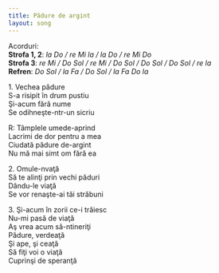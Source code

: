 ```yaml
---
title: Pădure de argint
layout: song
---
```


Acorduri:  
**Strofa 1, 2**: *la Do / re Mi la / la Do / re Mi Do*  
**Strofa 3**: *re Mi / Do Sol / re Mi / Do Sol / Do Sol / Do Sol / re la*  
**Refren**: *Do Sol / la Fa / Do Sol / la Fa Do la*  

1\. Vechea pădure  
S-a risipit în drum pustiu  
Şi-acum fără nume  
Se odihneşte-ntr-un sicriu  

R: Tâmplele umede-aprind  
Lacrimi de dor pentru a mea  
Ciudată pădure de-argint  
Nu mă mai simt om fără ea  

2\. Omule-nvaţă  
Să te alinţi prin vechi păduri  
Dându-le viaţă  
Se vor renaşte-ai tăi străbuni  

3\. Şi-acum în zorii ce-i trăiesc  
Nu-mi pasă de viaţă  
Aş vrea acum să-ntineriţi  
Pădure, verdeaţă  
Şi ape, şi ceaţă  
Să fiţi voi o viaţă  
Cuprinşi de speranţă  
